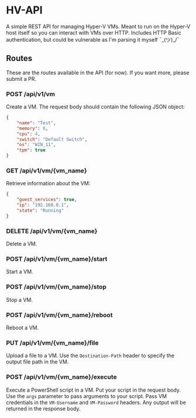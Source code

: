 # HV-API

A simple REST API for managing Hyper-V VMs. Meant to run on the Hyper-V host itself so you can interact with VMs over HTTP. Includes HTTP Basic authentication, but could be vulnerable as I'm parsing it myself ¯\_(ツ)_/¯

## Routes

These are the routes available in the API (for now). If you want more, please submit a PR.

### POST /api/v1/vm

Create a VM. The request body should contain the following JSON object:

```json
{
    "name": "Test",
    "memory": 8,
    "cpu": 4,
    "switch": "Default Switch",
    "os": "WIN_11",
    "tpm": true
}
```

### GET /api/v1/vm/{vm_name}

Retrieve information about the VM:

```json
{
    "guest_services": true,
    "ip": "192.168.0.1",
    "state": "Running"
}
```

### DELETE /api/v1/vm/{vm_name}

Delete a VM.

### POST /api/v1/vm/{vm_name}/start

Start a VM.

### POST /api/v1/vm/{vm_name}/stop

Stop a VM.

### POST /api/v1/vm/{vm_name}/reboot

Reboot a VM.

### PUT /api/v1/vm/{vm_name}/file

Upload a file to a VM. Use the `Destination-Path` header to specify the output file path in the VM.

### POST /api/v1/vm/{vm_name}/execute

Execute a PowerShell script in a VM. Put your script in the request body. Use the `args` parameter to pass arguments to your script. Pass VM credentials in the `VM-Username` and `VM-Password` headers. Any output will be returned in the response body.
